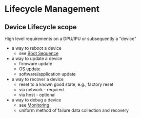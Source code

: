 # Lifecycle Management

## Device Lifecycle scope

High level requirements on a DPU/IPU or subsequently a "device"

* a way to reboot a device
  * see [Boot Sequence](BOOTSEQ.md)
* a way to update a device
  * firmware update
  * OS update
  * software/application update
* a way to recover a device
  * reset to a known good state, e.g., factory reset
  * via network - required
  * via host - optional
* a way to debug a device
  * see [Monitoring](MONITORING.md)
  * uniform method of failure data collection and recovery
